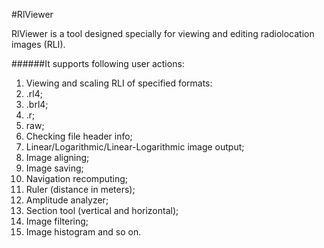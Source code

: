 #RlViewer

RlViewer is a tool designed specially for viewing and editing radiolocation images (RLI).

######It supports following user actions:

1. Viewing and scaling RLI of specified formats:
  1. .rl4;
  2. .brl4;
  3. .r;
  4. raw;
2. Checking file header info;
3. Linear/Logarithmic/Linear-Logarithmic image output;
4. Image aligning;
5. Image saving;
6. Navigation recomputing;
7. Ruler (distance in meters);
8. Amplitude analyzer;
9. Section tool (vertical and horizontal);
10. Image filtering;
11. Image histogram and so on.
